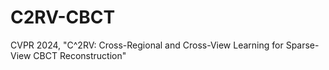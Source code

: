 # C2RV-CBCT
CVPR 2024, "C^2RV: Cross-Regional and Cross-View Learning for Sparse-View CBCT Reconstruction"
